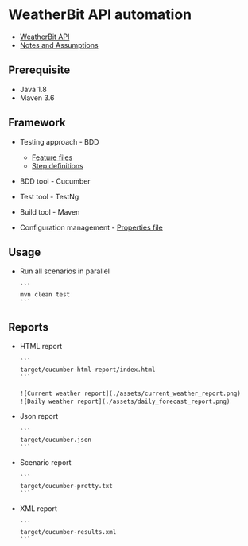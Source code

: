 # WeatherBit API automation

- [WeatherBit API](https://www.weatherbit.io/api/swaggerui/weather-api-v2)
- [Notes and Assumptions](./docs/assumption.md)

## Prerequisite

- Java 1.8
- Maven 3.6

## Framework

- Testing approach - BDD

  - [Feature files](./src/test/resources/features)
  - [Step definitions](./src/test/java/stepDefinition)

- BDD tool - Cucumber
- Test tool - TestNg
- Build tool - Maven
- Configuration management - [Properties file](./src/test/resources/test.config.properties)

## Usage

- Run all scenarios in parallel

      ```
      mvn clean test
      ```

## Reports

- HTML report

      ```
      target/cucumber-html-report/index.html
      ```

      ![Current weather report](./assets/current_weather_report.png)
      ![Daily weather report](./assets/daily_forecast_report.png)

- Json report

      ```
      target/cucumber.json
      ```

- Scenario report

      ```
      target/cucumber-pretty.txt
      ```

- XML report

      ```
      target/cucumber-results.xml
      ```
